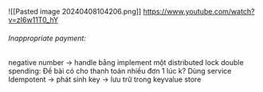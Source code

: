 ![[Pasted image 20240408104206.png]]
https://www.youtube.com/watch?v=zI6w11T0_hY

###### Inappropriate payment: 
negative number -> handle bằng implement một distributed lock
double spending: Đề bài có cho thanh toán nhiều đơn 1 lúc k? Dùng service Idempotent -> phát sinh key -> lưu trữ trong keyvalue store 